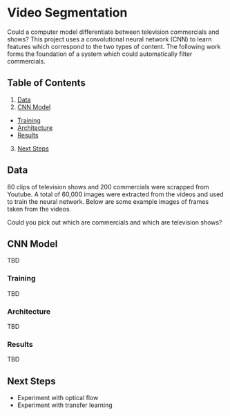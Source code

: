 # Video Segmentation
Could a computer model differentiate between television commercials and shows?  This project uses a convolutional neural network (CNN) to learn features which correspond to the two types of content. The following work forms the foundation of a system which could automatically filter commercials.

## Table of Contents
1. [Data](#the-data)
2. [CNN Model](#cnn-model)
  * [Training](#training)
  * [Architecture](#architecture)
  * [Results](#results)
3. [Next Steps](#next-steps)

## Data
80 clips of television shows and 200 commercials were scrapped from Youtube.  A total of 60,000 images were extracted from the videos and used to train the neural network.  Below are some example images of frames taken from the videos.  

Could you pick out which are commercials and which are television shows?
## CNN Model
TBD
### Training
TBD
### Architecture
TBD
### Results
TBD
## Next Steps
- Experiment with optical flow
- Experiment with transfer learning
